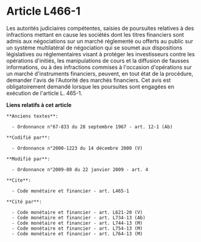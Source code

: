 # Article L466-1

Les autorités judiciaires compétentes, saisies de poursuites relatives à des infractions mettant en cause les sociétés dont
les titres financiers sont admis aux négociations sur un marché réglementé ou offerts au public sur un système multilatéral
de négociation qui se soumet aux dispositions législatives ou réglementaires visant à protéger les investisseurs contre les
opérations d'initiés, les manipulations de cours et la diffusion de fausses informations, ou à des infractions commises à
l'occasion d'opérations sur un marché d'instruments financiers, peuvent, en tout état de la procédure, demander l'avis de
l'Autorité des marchés financiers. Cet avis est obligatoirement demandé lorsque les poursuites sont engagées en exécution de
l'article L. 465-1.

**Liens relatifs à cet article**

	**Anciens textes**:

	  - Ordonnance n°67-833 du 28 septembre 1967 - art. 12-1 (Ab)

	**Codifié par**:

	  - Ordonnance n°2000-1223 du 14 décembre 2000 (V)

	**Modifié par**:

	  - Ordonnance n°2009-80 du 22 janvier 2009 - art. 4

	**Cite**:

	  - Code monétaire et financier - art. L465-1

	**Cité par**:

	  - Code monétaire et financier - art. L621-20 (V)
	  - Code monétaire et financier - art. L734-13 (Ab)
	  - Code monétaire et financier - art. L744-13 (M)
	  - Code monétaire et financier - art. L754-13 (M)
	  - Code monétaire et financier - art. L764-13 (M)
